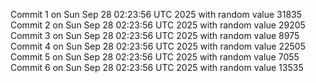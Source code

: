 Commit 1 on Sun Sep 28 02:23:56 UTC 2025 with random value 31835
Commit 2 on Sun Sep 28 02:23:56 UTC 2025 with random value 29205
Commit 3 on Sun Sep 28 02:23:56 UTC 2025 with random value 8975
Commit 4 on Sun Sep 28 02:23:56 UTC 2025 with random value 22505
Commit 5 on Sun Sep 28 02:23:56 UTC 2025 with random value 7055
Commit 6 on Sun Sep 28 02:23:56 UTC 2025 with random value 13535
